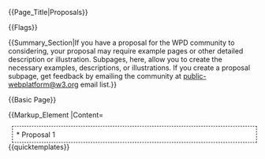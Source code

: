 {{Page_Title|Proposals}}

{{Flags}}

{{Summary_Section|If you have a proposal for the WPD community to considering, your proposal may require example pages or other detailed description or illustration. Subpages, here, allow you to create the necessary examples, descriptions, or illustrations. If you create a proposal subpage, get feedback by emailing the community at public-webplatform@w3.org email list.}}

{{Basic Page}}

{{Markup_Element
|Content=

<div style='background: white;border:1px dashed black;padding: 1ex;margin-left:1ex;'>
* Proposal 1
</div>
{{quicktemplates}}